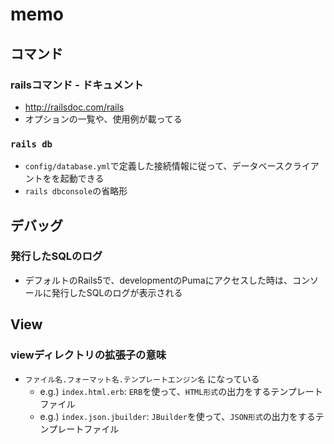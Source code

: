 # memo

## コマンド

### railsコマンド - ドキュメント
* http://railsdoc.com/rails
* オプションの一覧や、使用例が載ってる

### `rails db`
* `config/database.yml`で定義した接続情報に従って、データベースクライアントをを起動できる
* `rails dbconsole`の省略形

## デバッグ

### 発行したSQLのログ
* デフォルトのRails5で、developmentのPumaにアクセスした時は、コンソールに発行したSQLのログが表示される

## View

### viewディレクトリの拡張子の意味
* `ファイル名.フォーマット名.テンプレートエンジン名` になっている
  * e.g.) `index.html.erb`: `ERB`を使って、`HTML形式`の出力をするテンプレートファイル
  * e.g.) `index.json.jbuilder`: `JBuilder`を使って、`JSON形式`の出力をするテンプレートファイル

